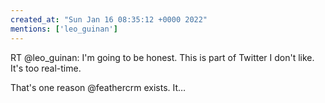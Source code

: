 ```yaml
---
created_at: "Sun Jan 16 08:35:12 +0000 2022"
mentions: ['leo_guinan']
---
```


RT @leo_guinan: I'm going to be honest. This is part of Twitter I don't like. It's too real-time.

That's one reason @feathercrm exists. It…